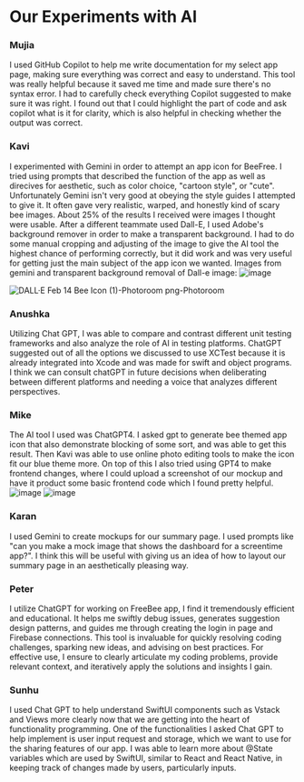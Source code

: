 # Our Experiments with AI

### Mujia
I used GitHub Copilot to help me write documentation for my select app page, making sure everything was correct and easy to understand. This tool was really helpful because it saved me time and made sure there's no syntax error. I had to carefully check everything Copilot suggested to make sure it was right. I found out that I could highlight the part of code and ask copilot what is it for clarity, which is also helpful in checking whether the output was correct.


### Kavi
I experimented with Gemini in order to attempt an app icon for BeeFree. I tried using prompts that described the function of the app as well as direcives for aesthetic, such as color choice, "cartoon style", or "cute". Unfortunately Gemini isn't very good at obeying the style guides I attempted to give it. It often gave very realistic, warped, and honestly kind of scary bee images. About 25% of the results I received were images I thought were usable. After a different teammate used Dall-E, I used Adobe's background remover in order to make a transparent background. I had to do some manual cropping and adjusting of the image to give the AI tool the highest chance of performing correctly, but it did work and was very useful for getting just the main subject of the app icon we wanted.
Images from gemini and transparent background removal of Dall-e image: ![image](https://github.com/ucsb-cs148-w24/project-pj12-appblocker/assets/52797797/a5894a7b-61e0-4518-851b-49d908864c45)

![DALL·E Feb 14 Bee Icon (1)-Photoroom png-Photoroom](https://github.com/ucsb-cs148-w24/project-pj12-appblocker/assets/52797797/05adc8cc-2061-4387-bb2d-8c72a6139356)


### Anushka
Utilizing Chat GPT, I was able to compare and contrast different unit testing frameworks and also analyze the role of AI in testing platforms. ChatGPT suggested out of all the options we discussed to use XCTest because it is already integrated into Xcode and was made for swift and object programs. I think we can consult chatGPT in future decisions when deliberating between different platforms and needing a voice that analyzes different perspectives.



### Mike
The AI tool I used was ChatGPT4. I asked gpt to generate bee themed app icon that also demonstrate blocking of some sort, and was able to get this result. Then Kavi was able to use online photo editing tools to make the icon fit our blue theme more. On top of this I also tried using GPT4 to make frontend changes, where I could upload a screenshot of our mockup and have it product some basic frontend code which I found pretty helpful.
![image](https://github.com/ucsb-cs148-w24/project-pj12-appblocker/assets/52797797/0f73fe25-71b3-4ee8-9041-f819a76cb45e) ![image](https://github.com/ucsb-cs148-w24/project-pj12-appblocker/assets/52797797/79fa9fd8-99d4-4586-a23e-b4f00434ec6a)


### Karan
I used Gemini to create mockups for our summary page. I used prompts like "can you make a mock image that shows the dashboard for a screentime app?". I think this will be useful with giving us an idea of how to layout our summary page in an aesthetically pleasing way. 

### Peter
I utilize ChatGPT for working on FreeBee app, I find it tremendously efficient and educational. It helps me swiftly debug issues, generates suggestion design patterns, and guides me through creating the login in page and Firebase connections. This tool is invaluable for quickly resolving coding challenges, sparking new ideas, and advising on best practices. For effective use, I ensure to clearly articulate my coding problems, provide relevant context, and iteratively apply the solutions and insights I gain.

### Sunhu
I used Chat GPT to help understand SwiftUI components such as Vstack and Views more clearly now that we are getting into the heart of functionality programming. One of the functionalities I asked Chat GPT to help implement is user input request and storage, which we want to use for the sharing features of our app. I was able to learn more about @State variables which are used by SwiftUI, similar to React and React Native, in keeping track of changes made by users, particularly inputs.


